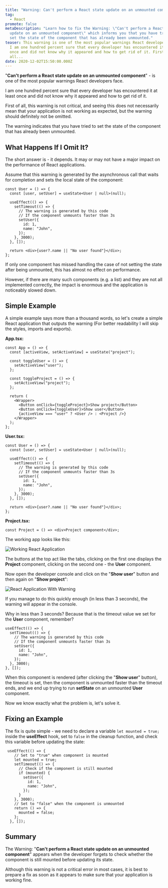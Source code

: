 ```yaml
---
title: "Warning: Can't perform a React state update on an unmounted component"
tag:
  - React
promote: false
metaDescription: "Learn how to fix the Warning: \"Can't perform a React state
  update on an unmounted component\" which informs you that you have tried to
  set the state of the component that has already been unmounted."
teaser: This warning is one of the most popular warnings React developers face.
  I am one hundred percent sure that every developer has encountered it at least
  once and did not know why it appeared and how to get rid of it. First of
  all...
date: 2020-12-02T15:50:00.000Z
---
```

"**Can't perform a React state update on an unmounted component**" - is one of the most popular warnings React developers face.

I am one hundred percent sure that every developer has encountered it at least once and did not know why it appeared and how to get rid of it.

First of all, this warning is not critical, and seeing this does not necessarily mean that your application is not working as expected, but the warning should definitely not be omitted.

The warning indicates that you have tried to set the state of the component that has already been unmounted.

## What Happens If I Omit It?

The short answer is - it depends. It may or may not have a major impact on the performance of React applications.

Assume that this warning is generated by the asynchronous call that waits for completion and sets the local state of the component:

```tsx
const User = () => {
  const [user, setUser] = useState<User | null>(null);

  useEffect(() => {
    setTimeout(() => {
      // The warning is generated by this code
      // If the component unmounts faster than 3s
      setUser({
        id: 1,
        name: "John",
      });
    }, 3000);
  }, []);

  return <div>{user?.name || "No user found"}</div>;
};
```

If only one component has missed handling the case of not setting the state after being unmounted, this has almost no effect on performance.

However, if there are many such components (e.g. a list) and they are not all implemented correctly, the impact is enormous and the application is noticeably slowed down.

## Simple Example

A simple example says more than a thousand words, so let's create a simple React application that outputs the warning (For better readability I will skip the styles, imports and exports).

**App.tsx:**

```tsx
const App = () => {
  const [activeView, setActiveView] = useState("project");

  const toggleUser = () => {
    setActiveView("user");
  };

  const toggleProject = () => {
    setActiveView("project");
  };

  return (
    <Wrapper>
      <Button onClick={toggleProject}>Show project</Button>
      <Button onClick={toggleUser}>Show user</Button>
      {activeView === "user" ? <User /> : <Project />}
    </Wrapper>
  );
};
```

**User.tsx:**

```tsx
const User = () => {
  const [user, setUser] = useState<User | null>(null);

  useEffect(() => {
    setTimeout(() => {
      // The warning is generated by this code
      // If the component unmounts faster than 3s
      setUser({
        id: 1,
        name: "John",
      });
    }, 3000);
  }, []);

  return <div>{user?.name || "No user found"}</div>;
};
```

**Project.tsx:**

```tsx
const Project = () => <div>Project component</div>;
```

The working app looks like this:

![Working React Application](/img/screenshot-2020-12-01-at-20.01.04.png "Working React Application")

The buttons at the top act like the tabs, clicking on the first one displays the **Project** component, clicking on the second one - the **User** component.

Now open the developer console and click on the "**Show user**" button and then again on "**Show project**":

![React Application With Warning](/img/ezgif.com-gif-maker-3-.gif "React Application With Warning")

If you manage to do this quickly enough (in less than 3 seconds), the warning will appear in the console.

Why in less than 3 seconds? Because that is the timeout value we set for the **User** component, remember?

```tsx
useEffect(() => {
  setTimeout(() => {
    // The warning is generated by this code
    // If the component unmounts faster than 3s
    setUser({
      id: 1,
      name: "John",
    });
  }, 3000);
}, []);
```

When this component is rendered (after clicking the "**Show user**" button), the timeout is set, then the component is unmounted faster than the timeout ends, and we end up trying to run **setState** on an unmounted **User** component.

Now we know exactly what the problem is, let's solve it.

## Fixing an Example

The fix is quite simple - we need to declare a variable `let mounted = true;` inside the **useEffect** hook, set to `false` in the cleanup function, and check this variable before updating the state:

```tsx
 useEffect(() => {
    // Set to "true" when component is mounted
    let mounted = true;
    setTimeout(() => {
      // Check if the component is still mounted
      if (mounted) {
        setUser({
          id: 1,
          name: "John",
        });
      }
    }, 3000);
    // Set to "false" when the component is unmounted
    return () => {
      mounted = false;
    };
  }, []);
```

## Summary

The Warning: "**Can't perform a React state update on an unmounted component**" appears when the developer forgets to check whether the component is still mounted before updating its state.

Although this warning is not a critical error in most cases, it is best to prepare a fix as soon as it appears to make sure that your application is working fine.